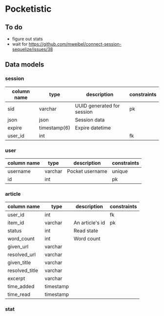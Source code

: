 # Pocketistic
## To do
- figure out stats
- wait for https://github.com/mweibel/connect-session-sequelize/issues/38

## Data models

### session
| column name | type         | description                | constraints |
|-------------|--------------|----------------------------|-------------|
| sid         | varchar      | UUID generated for session | pk          |
| json        | json         | Session data               |             |
| expire      | timestamp(6) | Expire datetime            |             |
| user_id     | int          |                            | fk          |

### user
| column name | type    | description     | constraints |
|-------------|---------|-----------------|-------------|
| username    | varchar | Pocket username | unique      |
| id          | int     |                 | pk          |

### article
| column name    | type      | description     | constraints |
|----------------|-----------|-----------------|-------------|
| user_id        | int       |                 | fk          |
| item_id        | varchar   | An article's id | pk          |
| status         | int       | Read state      |             |
| word_count     | int       | Word count      |             |
| given_url      | varchar   |                 |             |
| resolved_url   | varchar   |                 |             |
| given_title    | varchar   |                 |             |
| resolved_title | varchar   |                 |             |
| excerpt        | varchar   |                 |             |
| time_added     | timestamp |                 |             |
| time_read      | timestamp |                 |             |

### stat
